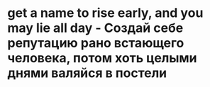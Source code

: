 # get a name to rise early, and you may lie all day - Создай себе репутацию рано встающего человека, потом хоть целыми днями валяйся в постели
